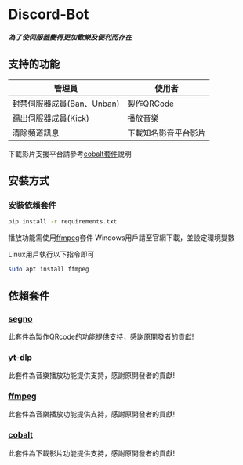 # Discord-Bot
***為了使伺服器變得更加歡樂及便利而存在***

## 支持的功能
| 管理員 | 使用者 |
| ----- | ----- |
| 封禁伺服器成員(Ban、Unban) | 製作QRCode |
| 踢出伺服器成員(Kick) | 播放音樂 |
| 清除頻道訊息 | 下載知名影音平台影片 |

下載影片支援平台請參考[cobalt套件](https://github.com/imputnet/cobalt)說明

## 安裝方式
### 安裝依賴套件
```bash
pip install -r requirements.txt
```

播放功能需使用[ffmpeg](https://ffmpeg.org/download.html)套件
Windows用戶請至官網下載，並設定環境變數

Linux用戶執行以下指令即可
```bash
sudo apt install ffmpeg
```

## 依賴套件
### [segno](https://github.com/heuer/segno)
此套件為製作QRcode的功能提供支持，感謝原開發者的貢獻!
### [yt-dlp](https://github.com/yt-dlp/yt-dlp)
此套件為音樂播放功能提供支持，感謝原開發者的貢獻!
### [ffmpeg](https://ffmpeg.org/)
此套件為音樂播放功能提供支持，感謝原開發者的貢獻!
### [cobalt](https://github.com/imputnet/cobalt)
此套件為下載影片功能提供支持，感謝原開發者的貢獻!
